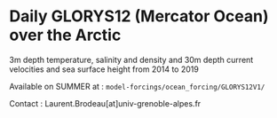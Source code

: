# Daily GLORYS12 (Mercator Ocean) over the Arctic

3m depth temperature, salinity and density and 30m depth current velocities and sea surface height from 2014 to 2019

Available on SUMMER at : `model-forcings/ocean_forcing/GLORYS12V1/`

Contact : Laurent.Brodeau[at]univ-grenoble-alpes.fr
